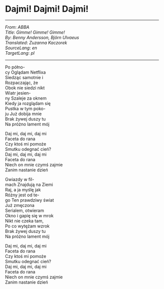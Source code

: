 # Dajmi! Dajmi! Dajmi!

---
_From_: _ABBA_  
_Title_: _Gimme! Gimme! Gimme!_  
_By_: _Benny Andersson, Björn Ulvaeus_  
_Translated_: _Zuzanna Kaczorek_  
_SourceLang_: _en_  
_TargetLang_: _pl_

---

Po półno-  
cy Oglądam Netflixa  
Siedząc samotnie i  
Rozpaczając, że  
Obok nie siedzi nikt  
Wiatr jesien-  
ny Szaleje za oknem  
Kiedy ja rozglądam się  
Pustka w tym poko-  
ju Już dobija mnie  
Brak żywej duszy tu  
Na próżno lament mój  

Daj mi, daj mi, daj mi  
Faceta do rana  
Czy ktoś mi pomoże  
Smutku odegnać cień?  
Daj mi, daj mi, daj mi  
Faceta do rana  
Niech on mnie czymś zajmie  
Zanim nastanie dzień  

Gwiazdy w fil-  
mach Znajdują na Ziemi  
Raj, a ja myślę jak  
Różny jest od te-  
go Ten prawdziwy świat  
Już zmęczona  
Serialem, otwieram  
Okno i gapię się w mrok  
Nikt nie czeka tam,  
Po co wytężam wzrok  
Brak żywej duszy tu  
Na próżno lament mój  

Daj mi, daj mi, daj mi  
Faceta do rana  
Czy ktoś mi pomoże  
Smutku odegnać cień?  
Daj mi, daj mi, daj mi  
Faceta do rana  
Niech on mnie czymś zajmie  
Zanim nastanie dzień  
